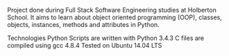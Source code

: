 Project done during Full Stack Software Engineering studies at Holberton School. It aims to learn about object oriented programming (OOP), classes, objects, instances, methods and attributes in Python.

Technologies
Python Scripts are written with Python 3.4.3
C files are compiled using gcc 4.8.4
Tested on Ubuntu 14.04 LTS
